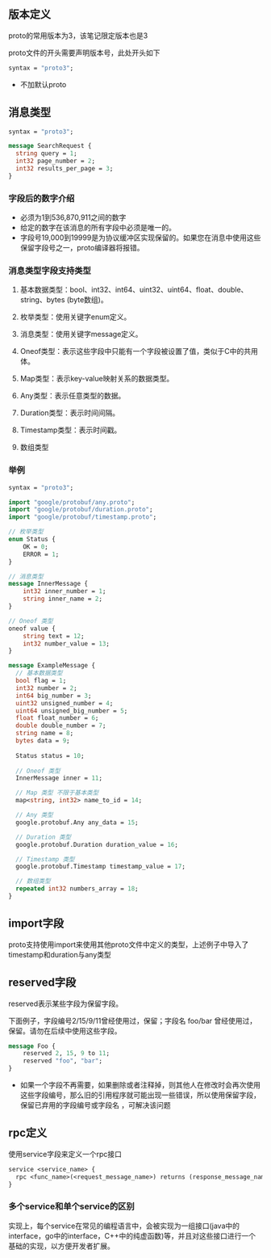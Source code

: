 ## 版本定义

proto的常用版本为3，该笔记限定版本也是3

proto文件的开头需要声明版本号，此处开头如下

```protobuf
syntax = "proto3";
```

* 不加默认proto

## 消息类型

```protobuf
syntax = "proto3";

message SearchRequest {
  string query = 1;
  int32 page_number = 2;
  int32 results_per_page = 3;
}
```

### 字段后的数字介绍

* 必须为1到536,870,911之间的数字
* 给定的数字在该消息的所有字段中必须是唯一的。
* 字段号19,000到19999是为协议缓冲区实现保留的。如果您在消息中使用这些保留字段号之一，proto编译器将报错。

### 消息类型字段支持类型

1. 基本数据类型：bool、int32、int64、uint32、uint64、float、double、string、bytes (byte数组)。

2. 枚举类型：使用关键字enum定义。
3. 消息类型：使用关键字message定义。
4. Oneof类型：表示这些字段中只能有一个字段被设置了值，类似于C中的共用体。
5. Map类型：表示key-value映射关系的数据类型。
6. Any类型：表示任意类型的数据。
7. Duration类型：表示时间间隔。
8. Timestamp类型：表示时间戳。
9. 数组类型

### 举例

```protobuf
syntax = "proto3";

import "google/protobuf/any.proto";
import "google/protobuf/duration.proto";
import "google/protobuf/timestamp.proto";

// 枚举类型
enum Status {
    OK = 0;
    ERROR = 1;
}

// 消息类型
message InnerMessage {
    int32 inner_number = 1;
    string inner_name = 2;
}

// Oneof 类型
oneof value {
    string text = 12;
    int32 number_value = 13;
}

message ExampleMessage {
  // 基本数据类型
  bool flag = 1;
  int32 number = 2;
  int64 big_number = 3;
  uint32 unsigned_number = 4;
  uint64 unsigned_big_number = 5;
  float float_number = 6;
  double double_number = 7;
  string name = 8;
  bytes data = 9;
  
  Status status = 10;
 
  // Oneof 类型
  InnerMessage inner = 11;

  // Map 类型 不限于基本类型
  map<string, int32> name_to_id = 14;

  // Any 类型
  google.protobuf.Any any_data = 15;

  // Duration 类型
  google.protobuf.Duration duration_value = 16;

  // Timestamp 类型
  google.protobuf.Timestamp timestamp_value = 17;

  // 数组类型
  repeated int32 numbers_array = 18;
}
```





## import字段

proto支持使用import来使用其他proto文件中定义的类型，上述例子中导入了timestamp和duration与any类型



## reserved字段

reserved表示某些字段为保留字段。



下面例子，字段编号2/15/9/11曾经使用过，保留；字段名 foo/bar 曾经使用过，保留。请勿在后续中使用这些字段。

```protobuf
message Foo {
    reserved 2, 15, 9 to 11;
	reserved "foo", "bar";
}
```



* 如果一个字段不再需要，如果删除或者注释掉，则其他人在修改时会再次使用这些字段编号，那么旧的引用程序就可能出现一些错误，所以使用保留字段，保留已弃用的字段编号或字段名 ，可解决该问题



## rpc定义

使用service字段来定义一个rpc接口

```protobuf
service <service_name> {
  rpc <func_name>(<request_message_name>) returns (response_message_name);
}
```

### 多个service和单个service的区别

实现上，每个service在常见的编程语言中，会被实现为一组接口(java中的interface，go中的interface，C++中的纯虚函数)等，并且对这些接口进行一个基础的实现，以方便开发者扩展。